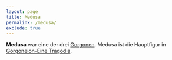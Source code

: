 ```yaml
---
layout: page
title: Medusa
permalink: /medusa/
exclude: true
---
```


**Medusa** war eine der drei [Gorgonen](/gorgonen/). Medusa ist die Hauptfigur in [Gorgoneion-Eine Tragodia](/gorgoneion-eine-tragodia/).
